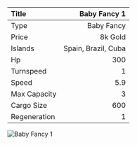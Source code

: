 |Title        | Baby Fancy 1
|:-|-:
|Type         | Baby Fancy           
|Price        | 8k Gold    
|Islands      | Spain, Brazil, Cuba
|Hp           | 300
|Turnspeed    | 1
|Speed        | 5.9
|Max Capacity | 3
|Cargo Size   | 600
|Regeneration | 1

<img src="assets/img/babyFancy.png" alt="Baby Fancy 1">